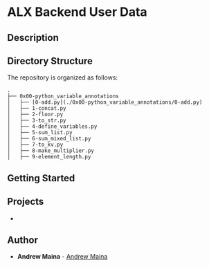 # ALX Backend User Data

## Description



## Directory Structure

The repository is organized as follows:

```shell
.
├── 0x00-python_variable_annotations
│   ├── [0-add.py](./0x00-python_variable_annotations/0-add.py)
│   ├── 1-concat.py
│   ├── 2-floor.py
│   ├── 3-to_str.py
│   ├── 4-define_variables.py
│   ├── 5-sum_list.py
│   ├── 6-sum_mixed_list.py
│   ├── 7-to_kv.py
│   ├── 8-make_multiplier.py
│   ├── 9-element_length.py

```

## Getting Started


## Projects

- []()


## Author

- **Andrew Maina** - [Andrew Maina](https://github.com/KingMaina)